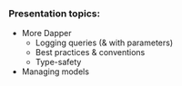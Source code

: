 ### Presentation topics:
- More Dapper
    - Logging queries (& with parameters)
    - Best practices & conventions
    - Type-safety
- Managing models
